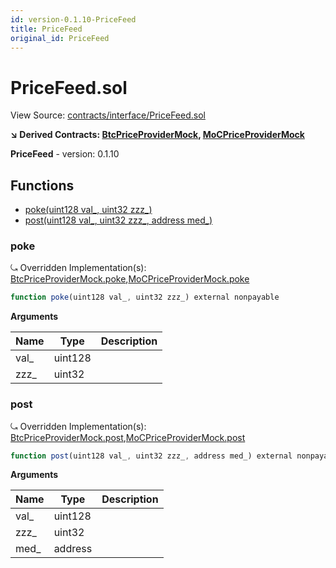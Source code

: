```yaml
---
id: version-0.1.10-PriceFeed
title: PriceFeed
original_id: PriceFeed
---
```


# PriceFeed.sol

View Source: [contracts/interface/PriceFeed.sol](../../contracts/interface/PriceFeed.sol)

**↘ Derived Contracts: [BtcPriceProviderMock](BtcPriceProviderMock.md), [MoCPriceProviderMock](MoCPriceProviderMock.md)**

**PriceFeed** - version: 0.1.10

## Functions

- [poke(uint128 val_, uint32 zzz_)](#poke)
- [post(uint128 val_, uint32 zzz_, address med_)](#post)

### poke

⤿ Overridden Implementation(s): [BtcPriceProviderMock.poke](BtcPriceProviderMock.md#poke),[MoCPriceProviderMock.poke](MoCPriceProviderMock.md#poke)

```js
function poke(uint128 val_, uint32 zzz_) external nonpayable
```

**Arguments**

| Name        | Type           | Description  |
| ------------- |------------- | -----|
| val_ | uint128 |  | 
| zzz_ | uint32 |  | 

### post

⤿ Overridden Implementation(s): [BtcPriceProviderMock.post](BtcPriceProviderMock.md#post),[MoCPriceProviderMock.post](MoCPriceProviderMock.md#post)

```js
function post(uint128 val_, uint32 zzz_, address med_) external nonpayable
```

**Arguments**

| Name        | Type           | Description  |
| ------------- |------------- | -----|
| val_ | uint128 |  | 
| zzz_ | uint32 |  | 
| med_ | address |  | 

